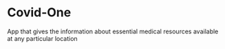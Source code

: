 # Covid-One
App that gives the information about essential medical resources available at any particular location 
